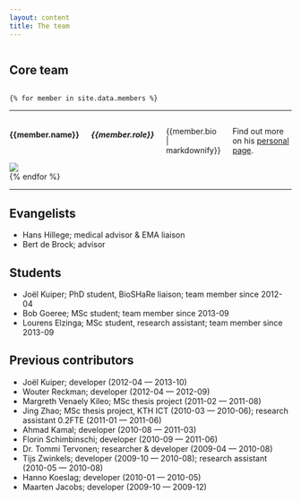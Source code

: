 ```yaml
---
layout: content
title: The team
---
```


<div class="row">
	<div class="large-12 columns">
<h2>Core team</h2>
	</div>
</div>

	{% for member in site.data.members %}
<div class="row">
	<hr>
	<div class="large-8 columns">
		<h4>{{member.name}}</h4>
		<h5>{{member.role}}</h5>
		<p>{{member.bio | markdownify}}</p>
		<p>Find out more on his <a href="{{member.homepage-url}}" title="{{member.name}}">personal page</a>.
	</div>
	<div class="large-3 columns">
		<img class="screen-shot" src="/images/about/{{member.picture-url}}">
	</div>
</div>
	{% endfor %}
<hr>

## Evangelists

- Hans Hillege; medical advisor & EMA liaison
- Bert de Brock; advisor

## Students

- Joël Kuiper; PhD student, BioSHaRe liaison; team member since 2012-04
- Bob Goeree; MSc student; team member since 2013-09
- Lourens Elzinga; MSc student, research assistant; team member since 2013-09

## Previous contributors

- Joël Kuiper; developer (2012-04 — 2013-10)
- Wouter Reckman; developer (2012-04 — 2012-09)
- Margreth Venaely Kileo; MSc thesis project (2011-02 — 2011-08)
- Jing Zhao; MSc thesis project, KTH ICT (2010-03 — 2010-06); research assistant 0.2FTE (2011-01 — 2011-06)
- Ahmad Kamal; developer (2010-08 — 2011-03)
- Florin Schimbinschi; developer (2010-09 — 2011-06)
- Dr. Tommi Tervonen; researcher & developer (2009-04 — 2010-08)
- Tijs Zwinkels; developer (2009-10 — 2010-08); research assistant (2010-05 — 2010-08)
- Hanno Koeslag; developer (2010-01 — 2010-05)
- Maarten Jacobs; developer (2009-10 — 2009-12)
